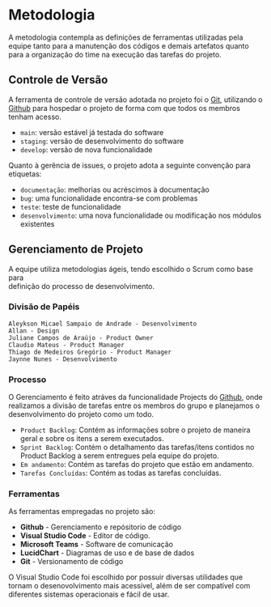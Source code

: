 
# Metodologia

A metodologia contempla as definições de ferramentas utilizadas pela equipe 
tanto para a manutenção dos códigos e demais artefatos quanto para a organização 
do time na execução das tarefas do projeto.
## Controle de Versão

A ferramenta de controle de versão adotada no projeto foi o
[Git](https://git-scm.com/), utilizando o [Github](https://github.com) para hospedar o projeto de forma com que todos os membros tenham acesso.

- `main`: versão estável já testada do software
- `staging`: versão de desenvolvimento do software
- `develop`: versão de nova funcionalidade

Quanto à gerência de issues, o projeto adota a seguinte convenção para
etiquetas:

- `documentação`: melhorias ou acréscimos à documentação
- `bug`: uma funcionalidade encontra-se com problemas
- `teste`: teste de funcionalidade
- `desenvolvimento`: uma nova funcionalidade ou modificação nos módulos existentes

## Gerenciamento de Projeto

A equipe utiliza metodologias ágeis, tendo escolhido o Scrum como base para  
definição do processo de desenvolvimento.

### Divisão de Papéis


    Aleykson Micael Sampaio de Andrade - Desenvolvimento 
    Allan - Design
    Juliane Campos de Araújo - Product Owner
    Claudio Mateus - Product Manager
    Thiago de Medeiros Gregório - Product Manager
    Jaynne Nunes - Desenvolvimento


### Processo

O Gerenciamento é feito atráves da funcionalidade Projects do [Github](https://docs.github.com/pt/issues/organizing-your-work-with-project-boards/managing-project-boards/about-project-boards), onde realizamos a divisão de tarefas entre os membros do grupo e planejamos o desenvolvimento do projeto como um todo.

- `Product Backlog`: Contém as informações sobre o projeto de maneira geral e sobre os itens a serem executados.
- `Sprint Backlog`: Contém o detalhamento das tarefas/itens contidos no Product Backlog a serem entregues pela equipe do projeto. 
- `Em andamento`: Contém as tarefas do projeto que estão em andamento.
- `Tarefas Concluídas`:  Contém as todas as tarefas concluídas.

### Ferramentas

As ferramentas empregadas no projeto são:

- **Github** - Gerenciamento e repósitorio de código
- **Visual Studio Code** - Editor de código.
- **Microsoft Teams** - Software de comunicação
- **LucidChart** - Diagramas de uso e de base de dados
- **Git** - Versionamento de código

O Visual Studio Code foi escolhido por possuir diversas utilidades que tornam o desenovolvimento mais acessível, além de ser compatível com diferentes sistemas operacionais e fácil de usar. 
